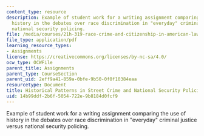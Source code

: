 ```yaml
---
content_type: resource
description: Example of student work for a writing assignment comparing the use of
  history in the debates over race discrimination in "everyday" criminal justice versus
  national security policing.
file: /media/courses/21h-319-race-crime-and-citizenship-in-american-law-fall-2014/14b99ddf2b6f5054722e9b8184d0fcf9_MIT21H_319F14_StreetCrime.pdf
file_type: application/pdf
learning_resource_types:
- Assignments
license: https://creativecommons.org/licenses/by-nc-sa/4.0/
ocw_type: OCWFile
parent_title: Assignments
parent_type: CourseSection
parent_uid: 2eff9a41-859a-0bfe-9b50-0f0f10384eaa
resourcetype: Document
title: Historical Patterns in Street Crime and National Security Policing
uid: 14b99ddf-2b6f-5054-722e-9b8184d0fcf9
---
```

Example of student work for a writing assignment comparing the use of history in the debates over race discrimination in "everyday" criminal justice versus national security policing.